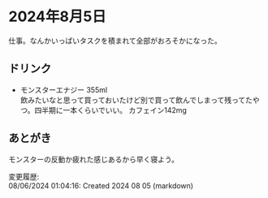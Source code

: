 # 2024年8月5日

仕事。なんかいっぱいタスクを積まれて全部がおろそかになった。

## ドリンク

- モンスターエナジー 355ml  
飲みたいなと思って買っておいたけど別で買って飲んでしまって残ってたやつ。四半期に一本くらいでいい。
カフェイン142mg

## あとがき

モンスターの反動か疲れた感じあるから早く寝よう。

変更履歴:  
08/06/2024 01:04:16: Created 2024 08 05 (markdown)  

